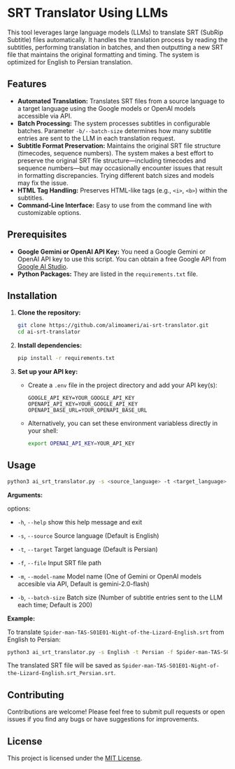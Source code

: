 # SRT Translator Using LLMs

This tool leverages large language models (LLMs) to translate SRT (SubRip Subtitle) files automatically. It handles the translation process by reading the subtitles, performing translation in batches, and then outputting a new SRT file that maintains the original formatting and timing. The system is optimized for English to Persian translation.

## Features

*   **Automated Translation:** Translates SRT files from a source language to a target language using the Google models or OpenAI models accessible via API.
*   **Batch Processing:** The system processes subtitles in configurable batches. Parameter `-b/--batch-size` determines how many subtitle entries are sent to the LLM in each translation request.
*   **Subtitle Format Preservation:**  Maintains the original SRT file structure (timecodes, sequence numbers). The system makes a best effort to preserve the original SRT file structure—including timecodes and sequence numbers—but may occasionally encounter issues that result in formatting discrepancies. Trying different batch sizes and models may fix the issue.
*   **HTML Tag Handling:**  Preserves HTML-like tags (e.g., `<i>`, `<b>`) within the subtitles.
*   **Command-Line Interface:**  Easy to use from the command line with customizable options.

## Prerequisites

*   **Google Gemini or OpenAI API Key:** You need a Google Gemini or OpenAI API key to use this script.  You can obtain a free Google API from [Google AI Studio](https://aistudio.google.com/).
*   **Python Packages:** They are listed in the `requirements.txt` file.

## Installation

1.  **Clone the repository:**

    ```bash
    git clone https://github.com/alimoameri/ai-srt-translator.git
    cd ai-srt-translator
    ```

2.  **Install dependencies:**

    ```bash
    pip install -r requirements.txt
    ```

3.  **Set up your API key:**

    *   Create a `.env` file in the project directory and add your API key(s):

        ```
        GOOGLE_API_KEY=YOUR_GOOGLE_API_KEY
        OPENAPI_API_KEY=YOUR_GOOGLE_API_KEY
        OPENAPI_BASE_URL=YOUR_OPENAPI_BASE_URL
        ```

    *   Alternatively, you can set these environment variabless directly in your shell:
        ```bash
        export OPENAI_API_KEY=YOUR_API_KEY
        ```

## Usage

```bash
python3 ai_srt_translator.py -s <source_language> -t <target_language> -f <input_srt_file>
```

**Arguments:**

options:
  * `-h`, `--help`            show this help message and exit

  * `-s`, `--source`
                        Source language (Default is English)

  * `-t`, `--target`
                        Target language (Default is Persian)

  * `-f`, `--file` Input SRT file path

  * `-m`, `--model-name`
                        Model name (One of Gemini or OpenAI models accesible via API, Default is gemini-2.0-flash)

  * `-b`, `--batch-size`
                        Batch size (Number of subtitle entries sent to the LLM each time; Default is 200)

**Example:**

To translate `Spider-man-TAS-S01E01-Night-of-the-Lizard-English.srt` from English to Persian:

```bash
python3 ai_srt_translator.py -s English -t Persian -f Spider-man-TAS-S01E01-Night-of-the-Lizard-English.srt
```

The translated SRT file will be saved as `Spider-man-TAS-S01E01-Night-of-the-Lizard-English.srt_Persian.srt`.


## Contributing

Contributions are welcome!  Please feel free to submit pull requests or open issues if you find any bugs or have suggestions for improvements.

## License

This project is licensed under the [MIT License](LICENSE).
